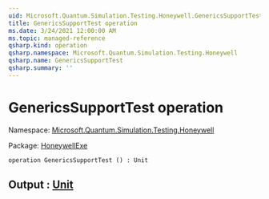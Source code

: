 ```yaml
---
uid: Microsoft.Quantum.Simulation.Testing.Honeywell.GenericsSupportTest
title: GenericsSupportTest operation
ms.date: 3/24/2021 12:00:00 AM
ms.topic: managed-reference
qsharp.kind: operation
qsharp.namespace: Microsoft.Quantum.Simulation.Testing.Honeywell
qsharp.name: GenericsSupportTest
qsharp.summary: ''
---
```


# GenericsSupportTest operation

Namespace: [Microsoft.Quantum.Simulation.Testing.Honeywell](xref:Microsoft.Quantum.Simulation.Testing.Honeywell)

Package: [HoneywellExe](https://nuget.org/packages/HoneywellExe)




```qsharp
operation GenericsSupportTest () : Unit
```


## Output : [Unit](xref:microsoft.quantum.lang-ref.unit)

